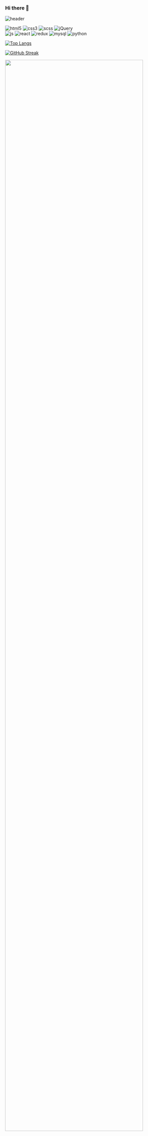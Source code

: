 ### Hi there 👋

<!--
**jisoooo17/jisoooo17** is a ✨ _special_ ✨ repository because its `README.md` (this file) appears on your GitHub profile.

Here are some ideas to get you started:

- 🔭 I’m currently working on ...
- 🌱 I’m currently learning ...
- 👯 I’m looking to collaborate on ...
- 🤔 I’m looking for help with ...
- 💬 Ask me about ...
- 📫 How to reach me: ...
- 😄 Pronouns: ...
- ⚡ Fun fact: ...
-->
<!--![Jisoo's GitHub stats](https://github-readme-stats.vercel.app/api?username=jisoooo17&show_icons=true&theme=radical)-->

![header](https://capsule-render.vercel.app/api?type=waving&color=auto&height=300&section=header&text=capsule%20render&fontSize=90)

![html5](https://img.shields.io/badge/HTML5-E34F26?style=for-the-badge&logo=html5&logoColor=white)
    ![css3](https://img.shields.io/badge/CSS3-1572B6?style=for-the-badge&logo=css3&logoColor=white)
    ![scss](https://img.shields.io/badge/Sass-CC6699?style=for-the-badge&logo=sass&logoColor=white)
    ![jQuery](https://img.shields.io/badge/jQuery-0769AD?style=for-the-badge&logo=jquery&logoColor=white)
    <br/>
    ![js](https://img.shields.io/badge/JavaScript-F7DF1E?style=for-the-badge&logo=JavaScript&logoColor=white)
    ![react](https://img.shields.io/badge/React-20232A?style=for-the-badge&logo=react&logoColor=61DAFB)
    ![redux](https://img.shields.io/badge/Redux-593D88?style=for-the-badge&logo=redux&logoColor=white)
    ![mysql](https://img.shields.io/badge/MySQL-00000F?style=for-the-badge&logo=mysql&logoColor=white)
    ![python](https://img.shields.io/badge/Python-14354C?style=for-the-badge&logo=python&logoColor=white)
    
[![Top Langs](https://github-readme-stats.vercel.app/api/top-langs/?username=jisoooo17)](https://github.com/anuraghazra/github-readme-stats)

[![GitHub Streak](https://streak-stats.demolab.com?user=jisoooo17&mode=weekly)](https://git.io/streak-stats)

<a href="https://github.com/ashutosh00710/github-readme-activity-graph">
    <img src="https://github-readme-activity-graph.vercel.app/graph?username=jisoooo17&theme=react-dark&bg_color=20232a&hide_border=true&line=58A6FF&color=58A6FF" width=94%/>
</a>


